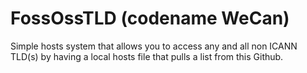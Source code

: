# FossOssTLD (codename WeCan)
Simple hosts system that allows you to access any and all non ICANN TLD(s) by having a local hosts file that pulls a list from this Github. 
